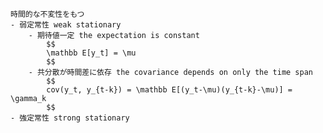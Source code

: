 
    時間的な不変性をもつ
    - 弱定常性 weak stationary
        - 期待値一定 the expectation is constant
            $$
            \mathbb E[y_t] = \mu 
            $$
        - 共分散が時間差に依存 the covariance depends on only the time span
            $$
            cov(y_t, y_{t-k}) = \mathbb E[(y_t-\mu)(y_{t-k}-\mu)] = \gamma_k
            $$
    - 強定常性 strong stationary